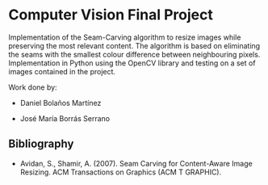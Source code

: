 # Computer Vision Final Project

Implementation of the Seam-Carving algorithm to resize images while preserving the most relevant content. The algorithm is based on eliminating the seams with the smallest colour difference between neighbouring pixels. Implementation in Python using the OpenCV library and testing on a set of images contained in the project.

Work done by:

- Daniel Bolaños Martínez

- José María Borrás Serrano

## Bibliography

- Avidan, S., Shamir, A. (2007). Seam Carving for Content-Aware Image Resizing. ACM Transactions on Graphics (ACM T GRAPHIC).
